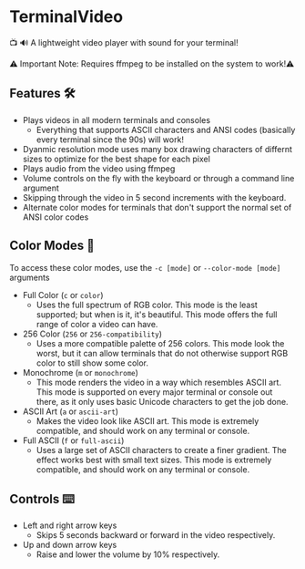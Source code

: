 # TerminalVideo
📺 🔊 A lightweight video player with sound for your terminal!

⚠️ Important Note: Requires ffmpeg to be installed on the system to work!⚠️

## Features 🛠️

 - Plays videos in all modern terminals and consoles
	 - Everything that supports ASCII characters and ANSI codes (basically every terminal since the 90s) will work!
 - Dyanmic resolution mode uses many box drawing characters of differnt sizes to optimize for the best shape for each pixel
 - Plays audio from the video using ffmpeg
 - Volume controls on the fly with the keyboard or through a command line argument
 - Skipping through the video in 5 second increments with the keyboard.
 - Alternate color modes for terminals that don't support the normal set of ANSI color codes

## Color Modes 🎨
To access these color modes, use the `-c [mode]` or `--color-mode [mode]` arguments
 - Full Color (`c` or `color`)
	 - Uses the full spectrum of RGB color. This mode is the least supported; but when is it, it's beautiful. This mode offers the full range of color a video can have.
 - 256 Color (`256` or `256-compatibility`)
	 - Uses a more compatible palette of 256 colors. This mode look the worst, but it can allow terminals that do not otherwise support RGB color to still show some color.
 - Monochrome (`m` or `monochrome`)
	 - This mode renders the video in a way which resembles ASCII art. This mode is supported on every major terminal or console out there, as it only uses basic Unicode characters to get the job done.
 - ASCII Art (`a` or `ascii-art`)
	 - Makes the video look like ASCII art. This mode is extremely compatible, and should work on any terminal or console.
 - Full ASCII (`f` or `full-ascii`)
	 - Uses a large set of ASCII characters to create a finer gradient. The effect works best with small text sizes. This mode is extremely compatible, and should work on any terminal or console.

## Controls ⌨️

 - Left and right arrow keys
	 - Skips 5 seconds backward or forward in the video respectively.
 - Up and down arrow keys
	 - Raise and lower the volume by 10% respectively.
